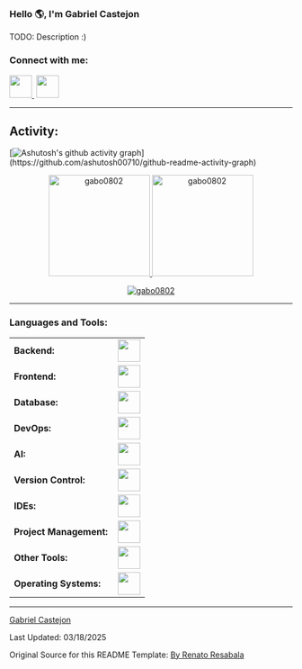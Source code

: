 <link rel="stylesheet" type='text/css' href="https://cdn.jsdelivr.net/gh/devicons/devicon@latest/devicon.min.css" />

### Hello 🌎, I'm Gabriel Castejon

TODO: Description :)

<h3 align="left">Connect with me:</h3>
<div>
<p align="left">
<a href="https://www.linkedin.com/in/gabriel-castejon/" target="_blank"><img height="40" src="https://skillicons.dev/icons?i=linkedin"/></i>
</a>&nbsp;<a href="https://instagram.com/gabecastejon/" target="_blank"><img height="40" src="https://skillicons.dev/icons?i=instagram"/></i>
</a
</p>
</div>

------
<h2 align="left">Activity:</h2>

[![Ashutosh's github activity graph](https://github-readme-activity-graph.vercel.app/graph?username=gabo0802&theme=rogue&area=true&hide_border=true&days=30&custom_title=My%20Last%2030%20Days%20In%20Contributions!)](https://github.com/ashutosh00710/github-readme-activity-graph)

<div align="center">
  <a href="https://github.com/gabo0802">
    <img height="180em" src="https://github-readme-stats.vercel.app/api/top-langs?username=gabo0802&show_icons=true&locale=en&layout=donut&theme=dracula" alt="gabo0802"/>
    <img height="180em" src="https://github-readme-stats.vercel.app/api?username=gabo0802&show_icons=true&locale=en&layout=compact&theme=dracula" alt="gabo0802"/>
  </a>

<p align="center">
  <a href="https://github.com/gabo0802">
    <img src="https://github-readme-streak-stats.herokuapp.com/?user=gabo0802&&theme=dracula" alt="gabo0802" />
  </a>
</p>
</div>

------
<h3 align="left">Languages and Tools:</h3>
<table>
    <tr>
        <td style="font-weight: bold; padding-right: 10px; vertical-align: center; border: none;">Backend:</td>
        <td><img height="40" src="https://skillicons.dev/icons?i=cpp,java,cs,net,python,nodejs,flask,go"/></td>
    </tr>
    <tr>
        <td style="font-weight: bold; padding-right: 10px; vertical-align: center;">Frontend:</td>
        <td><img height="40" src="https://skillicons.dev/icons?i=react,angular,materialui,bootstrap,html,css,sass,js,ts,tailwind,figma,androidstudio,kotlin"/></td>
    </tr>
    <tr>
        <td style="font-weight: bold; padding-right: 10px; vertical-align: center; border: none;">Database:</td>
        <td><img height="40" src="https://skillicons.dev/icons?i=mysql,sqlite,firebase"/></td>
    </tr>
    <tr>
        <td style="font-weight: bold; padding-right: 10px; vertical-align: center; border: none;">DevOps:</td>
        <td><img height="40" src="https://skillicons.dev/icons?i=docker,kubernetes,gcp,jenkins,githubactions"/></td>
    </tr>
<!--     <tr>
        <td style="font-weight: bold; padding-right: 10px; vertical-align: center; border: none;">Automated test:</td>
        <td><img height="40" src="https://skillicons.dev/icons?i="/></td>
    </tr> -->
  <tr>
        <td style="font-weight: bold; padding-right: 10px; vertical-align: center; border: none;">AI:</td>
        <td><img height="40" src="https://skillicons.dev/icons?i=sklearn,pytorch,tensorflow"/></td>
    </tr>
    <tr>
        <td style="font-weight: bold; padding-right: 10px; vertical-align: center; border: none;">Version Control:</td>
        <td><img height="40" src="https://skillicons.dev/icons?i=git,github,gitlab"/></td>
    </tr>
    <tr>
        <td style="font-weight: bold; padding-right: 10px; vertical-align: center; border: none;">IDEs:</td>
        <td><img height="40" src="https://skillicons.dev/icons?i=vscode,phpstorm,eclipse,visualstudio,clion,idea,replit"/></td>
    </tr>
  <tr>
        <td style="font-weight: bold; padding-right: 10px; vertical-align: center; border: none;">Project Management:</td>
        <td><img height="40" src="https://skillicons.dev/icons?i=discord,notion"/></td>
    </tr>
    <tr>
        <td style="font-weight: bold; padding-right: 10px; vertical-align: center; border: none;">Other Tools:</td>
        <td><img height="40" src="https://skillicons.dev/icons?i=md,latex,bash,cmake,matlab,r,unity,godot"/></td>
    </tr>
    <tr>
        <td style="font-weight: bold; padding-right: 10px; vertical-align: center; border: none;">Operating Systems:</td>
        <td><img height="40" src="https://skillicons.dev/icons?i=windows,apple,linux"/></td>
    </tr>
</table>

------
[Gabriel Castejon](https://github.com/gabo0802)

Last Updated: 03/18/2025

Original Source for this README Template: [By Renato Resabala](https://github.com/durgeshsamariya/awesome-github-profile-readme-templates/blob/master/RResabala2015.md)

<!--     
Sources for icons and graphics:
https://github.com/ashutosh00710/github-readme-activity-graph
https://github.com/tandpfun/skill-icons#readme
https://github.com/anuraghazra/github-readme-stats?tab=readme-ov-file#themes
https://github.com/DenverCoder1/github-readme-streak-stats
-->
